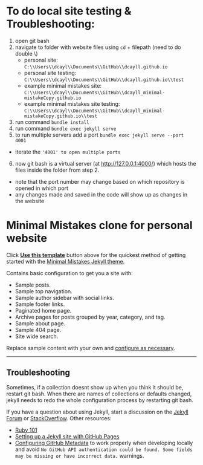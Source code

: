 # To do local site testing & Troubleshooting:
1. open git bash
2. navigate to folder with website files using `cd` + filepath (need to do double \\\)
   - personal site: `C:\\Users\\dcayl\\Documents\\GitHub\\dcayll.github.io`
   - personal site testing: `C:\\Users\\dcayl\\Documents\\GitHub\\dcayll.github.io\\test`
   - example minimal mistakes site: `C:\\Users\\dcayl\\Documents\\GitHub\\dcayll_minimal-mistakeCopy.github.io`
   - example minimal mistakes site testing: `C:\\Users\\dcayl\\Documents\\GitHub\\dcayll_minimal-mistakeCopy.github.io\\test`
3. run command `bundle install`
4. run command `bundle exec jekyll serve`
5. to run multiple servers add a port `bundle exec jekyll serve --port 4001`
  - iterate the `'4001' to open multiple ports`
6. now git bash is a virtual server (at http://127.0.0.1:4000/) which hosts the files inside the folder from step 2.
  - note that the port number may change based on which repository is opened in which port
  - any changes made and saved in the code will show up as changes in the website

# Minimal Mistakes clone for personal website

Click [**Use this template**](https://github.com/mmistakes/mm-github-pages-starter/generate) button above for the quickest method of getting started with the [Minimal Mistakes Jekyll theme](https://github.com/mmistakes/minimal-mistakes).

Contains basic configuration to get you a site with:

- Sample posts.
- Sample top navigation.
- Sample author sidebar with social links.
- Sample footer links.
- Paginated home page.
- Archive pages for posts grouped by year, category, and tag.
- Sample about page.
- Sample 404 page.
- Site wide search.

Replace sample content with your own and [configure as necessary](https://mmistakes.github.io/minimal-mistakes/docs/configuration/).

---

## Troubleshooting

Sometimes, if a collection doesnt show up when you think it should be, restart git bash. When there are names of collections or defaults changed, jekyll needs to redo the whole configuration process by restarting git bash. 

If you have a question about using Jekyll, start a discussion on the [Jekyll Forum](https://talk.jekyllrb.com/) or [StackOverflow](https://stackoverflow.com/questions/tagged/jekyll). Other resources:

- [Ruby 101](https://jekyllrb.com/docs/ruby-101/)
- [Setting up a Jekyll site with GitHub Pages](https://jekyllrb.com/docs/github-pages/)
- [Configuring GitHub Metadata](https://github.com/jekyll/github-metadata/blob/master/docs/configuration.md#configuration) to work properly when developing locally and avoid `No GitHub API authentication could be found. Some fields may be missing or have incorrect data.` warnings.
